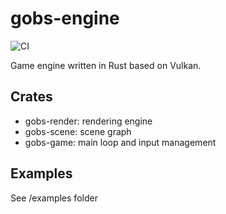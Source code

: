 # gobs-engine

![CI](https://github.com/franckv/gobs-engine/actions/workflows/rust.yml/badge.svg)

Game engine written in Rust based on Vulkan.

## Crates
* gobs-render: rendering engine
* gobs-scene: scene graph
* gobs-game: main loop and input management

## Examples

See /examples folder
